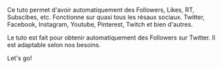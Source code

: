 Ce tuto permet d'avoir automatiquement des Followers, Likes, RT, Subscibes, etc. 
Fonctionne sur quasi tous les résaux sociaux. Twitter, Facebook, Instagram, Youtube, Pinterest, Twitch et bien d'autres.

Le tuto est fait pour obtenir automatiquement des Followers sur Twitter. Il est adaptable selon nos besoins.

Let's go!
